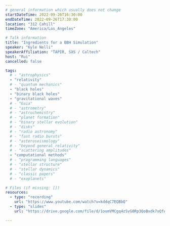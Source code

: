 ```yaml
---
# general information which usually does not change
startDateTime: 2022-09-26T16:30:00
endDateTime: 2022-09-26T17:30:00
location: "312 Cahill"
timeZone: "America/Los_Angeles"

# Talk information
title: "Ingredients for a BBH Simulation"
speaker: "Kyle Nelli"
speakerAffiliation: "TAPIR, SXS / Caltech"
host: "Rui"
cancelled: false

tags:
  # - "astrophysics"
  - "relativity"
  # - "quantum mechanics"
  - "black holes"
  - "binary black holes"
  - "gravitational waves"
  # - "Gaia"
  # - "astrometry"
  # - "astrochemistry"
  # - "planet formation"
  # - "binary stellar evolution"
  # - "disks"
  # - "radio astronomy"
  # - "fast radio bursts"
  # - "asteroseismology"
  # - "beyond general relativity"
  # - "scattering amplitudes"
  - "computational methods"
  # - "programming languages"
  # - "stellar structure"
  # - "stellar dynamics"
  # - "classic papers"
  # - "exoplanets"

# Files (if missing: [])
resources:
  - type: "recording"
    url: "https://www.youtube.com/watch?v=kddqC7EQBbQ"
  - type: "slides"
    url: "https://drive.google.com/file/d/1oumVMCgq4zSvG0Rp3QoBxdk7xQfAe5Q9/view?usp=drive_link"

---
```



